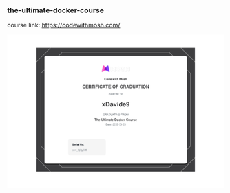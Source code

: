 ### the-ultimate-docker-course

course link: https://codewithmosh.com/

![certificate](certificate-of-completion-for-the-ultimate-docker-course.jpg)